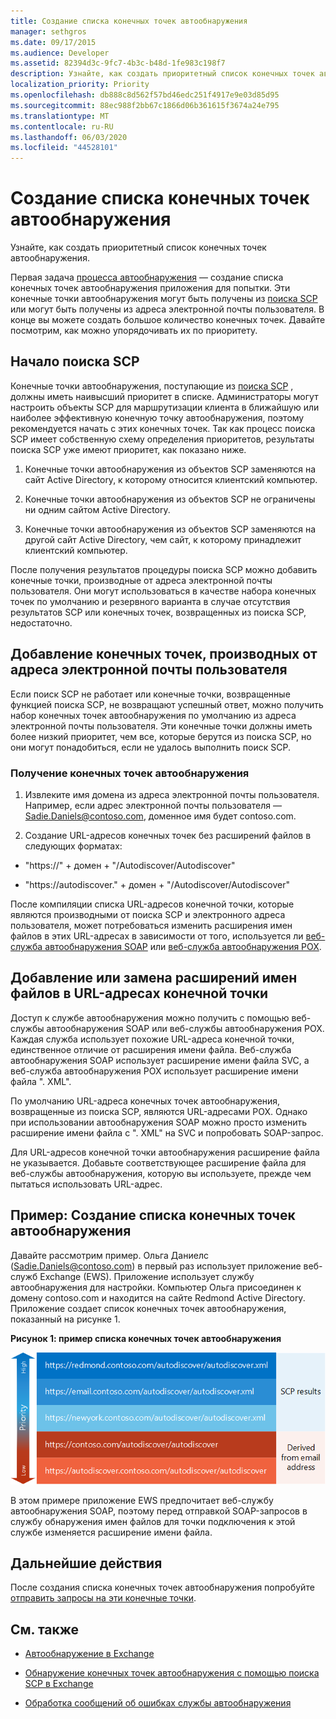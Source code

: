 ```yaml
---
title: Создание списка конечных точек автообнаружения
manager: sethgros
ms.date: 09/17/2015
ms.audience: Developer
ms.assetid: 82394d3c-9fc7-4b3c-b48d-1fe983c198f7
description: Узнайте, как создать приоритетный список конечных точек автообнаружения.
localization_priority: Priority
ms.openlocfilehash: db888c8d562f57bd46edc251f4917e9e03d85d95
ms.sourcegitcommit: 88ec988f2bb67c1866d06b361615f3674a24e795
ms.translationtype: MT
ms.contentlocale: ru-RU
ms.lasthandoff: 06/03/2020
ms.locfileid: "44528101"
---
```

# <a name="generate-a-list-of-autodiscover-endpoints"></a>Создание списка конечных точек автообнаружения

Узнайте, как создать приоритетный список конечных точек автообнаружения.
  
Первая задача [процесса автообнаружения](autodiscover-for-exchange.md) — создание списка конечных точек автообнаружения приложения для попытки. Эти конечные точки автообнаружения могут быть получены из [поиска SCP](how-to-find-autodiscover-endpoints-by-using-scp-lookup-in-exchange.md) или могут быть получены из адреса электронной почты пользователя. В конце вы можете создать большое количество конечных точек. Давайте посмотрим, как можно упорядочивать их по приоритету. 
  
## <a name="start-with-scp-lookup"></a>Начало поиска SCP
<a name="bk_StartWithScp"> </a>

Конечные точки автообнаружения, поступающие из [поиска SCP](how-to-find-autodiscover-endpoints-by-using-scp-lookup-in-exchange.md) , должны иметь наивысший приоритет в списке. Администраторы могут настроить объекты SCP для маршрутизации клиента в ближайшую или наиболее эффективную конечную точку автообнаружения, поэтому рекомендуется начать с этих конечных точек. Так как процесс поиска SCP имеет собственную схему определения приоритетов, результаты поиска SCP уже имеют приоритет, как показано ниже. 
  
1. Конечные точки автообнаружения из объектов SCP заменяются на сайт Active Directory, к которому относится клиентский компьютер.
    
2. Конечные точки автообнаружения из объектов SCP не ограничены ни одним сайтом Active Directory.
    
3. Конечные точки автообнаружения из объектов SCP заменяются на другой сайт Active Directory, чем сайт, к которому принадлежит клиентский компьютер.
    
После получения результатов процедуры поиска SCP можно добавить конечные точки, производные от адреса электронной почты пользователя. Они могут использоваться в качестве набора конечных точек по умолчанию и резервного варианта в случае отсутствия результатов SCP или конечных точек, возвращенных из поиска SCP, недостаточно.
  
## <a name="add-endpoints-derived-from-the-users-email-address"></a>Добавление конечных точек, производных от адреса электронной почты пользователя
<a name="bk_AddDerivedEndpoints"> </a>

Если поиск SCP не работает или конечные точки, возвращенные функцией поиска SCP, не возвращают успешный ответ, можно получить набор конечных точек автообнаружения по умолчанию из адреса электронной почты пользователя. Эти конечные точки должны иметь более низкий приоритет, чем все, которые берутся из поиска SCP, но они могут понадобиться, если не удалось выполнить поиск SCP.
  
### <a name="to-derive-autodiscover-endpoints"></a>Получение конечных точек автообнаружения

1. Извлеките имя домена из адреса электронной почты пользователя. Например, если адрес электронной почты пользователя — Sadie.Daniels@contoso.com, доменное имя будет contoso.com.
    
2. Создание URL-адресов конечных точек без расширений файлов в следующих форматах:
    
  - "https://" + домен + "/Autodiscover/Autodiscover"
    
  - "https://autodiscover." + домен + "/Autodiscover/Autodiscover"
    
После компиляции списка URL-адресов конечной точки, которые являются производными от поиска SCP и электронного адреса пользователя, может потребоваться изменить расширения имен файлов в этих URL-адресах в зависимости от того, используется ли [веб-служба автообнаружения SOAP](https://msdn.microsoft.com/library/61c21ea9-7fea-4f56-8ada-bf80e1e6b074%28Office.15%29.aspx) или [веб-служба автообнаружения POX](https://msdn.microsoft.com/library/877152f0-f4b1-4f63-b2ce-924f4bdf2d20%28Office.15%29.aspx).
  
## <a name="add-or-replace-file-name-extensions-in-endpoint-urls"></a>Добавление или замена расширений имен файлов в URL-адресах конечной точки
<a name="bk_FileExtensions"> </a>

Доступ к службе автообнаружения можно получить с помощью веб-службы автообнаружения SOAP или веб-службы автообнаружения POX. Каждая служба использует похожие URL-адреса конечной точки, единственное отличие от расширения имени файла. Веб-служба автообнаружения SOAP использует расширение имени файла SVC, а веб-служба автообнаружения POX использует расширение имени файла ". XML".
  
По умолчанию URL-адреса конечных точек автообнаружения, возвращенные из поиска SCP, являются URL-адресами POX. Однако при использовании автообнаружения SOAP можно просто изменить расширение имени файла с ". XML" на SVC и попробовать SOAP-запрос.
  
Для URL-адресов конечной точки автообнаружения расширение файла не указывается. Добавьте соответствующее расширение файла для веб-службы автообнаружения, которую вы используете, прежде чем пытаться использовать URL-адрес.
  
## <a name="example-generating-a-list-of-autodiscover-endpoints"></a>Пример: Создание списка конечных точек автообнаружения
<a name="bk_Example"> </a>

Давайте рассмотрим пример. Ольга Даниелс (Sadie.Daniels@contoso.com) в первый раз использует приложение веб-служб Exchange (EWS). Приложение использует службу автообнаружения для настройки. Компьютер Ольга присоединен к домену contoso.com и находится на сайте Redmond Active Directory. Приложение создает список конечных точек автообнаружения, показанный на рисунке 1.
  
**Рисунок 1: пример списка конечных точек автообнаружения**

![Пример списка конечных точек службы автообнаружения, где конечные точки, полученные с помощью поиска SCP, имеют более высокий приоритет, чем производные конечные точки.](media/Ex15_Autodiscover_GenerateList_Example.png)
  
В этом примере приложение EWS предпочитает веб-службу автообнаружения SOAP, поэтому перед отправкой SOAP-запросов в службу обнаружения имен файлов для точки подключения к этой службе изменяется расширение имени файла.
  
## <a name="next-steps"></a>Дальнейшие действия
<a name="bk_NextSteps"> </a>

После создания списка конечных точек автообнаружения попробуйте [отправить запросы на эти конечные точки](how-to-get-user-settings-from-exchange-by-using-autodiscover.md).
  
## <a name="see-also"></a>См. также


- [Автообнаружение в Exchange](autodiscover-for-exchange.md)
    
- [Обнаружение конечных точек автообнаружения с помощью поиска SCP в Exchange](how-to-find-autodiscover-endpoints-by-using-scp-lookup-in-exchange.md)
    
- [Обработка сообщений об ошибках службы автообнаружения](handling-autodiscover-error-messages.md)
    

